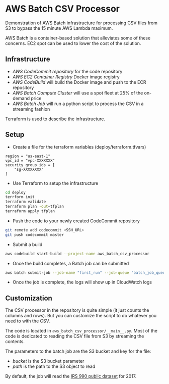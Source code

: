 # AWS Batch CSV Processor

Demonstration of AWS Batch infrastructure for processing CSV files from S3 to bypass the 15 minute AWS Lambda maximum.

AWS Batch is a container-based solution that alleviates some of these concerns. EC2 spot can be used to lower the cost of the solution.

## Infrastructure
* *AWS CodeCommit repository* for the code repository
* *AWS EC2 Container Registry* Docker image registry
* *AWS CodeBuild* will build the Docker image and push to the ECR repository
* *AWS Batch Compute Cluster* will use a spot fleet at 25% of the on-demand price
* *AWS Batch Job* will run a python script to process the CSV in a streaming fashion 

Terraform is used to describe the infrastructure.

## Setup

* Create a file for the terraform variables (deploy/terraform.tfvars)

```
region = "us-east-1"
vpc_id = "vpc-XXXXXXX"
security_group_ids = [
    "sg-XXXXXXXX"
]
```

* Use Terraform to setup the infrastructure

```bash
cd deploy
terrform init
terraform validate
terraform plan -out=tfplan
terraform apply tfplan
```

* Push the code to your newly created CodeCommit repository

```bash
git remote add codecommit <SSH_URL>
git push codecommit master
```

* Submit a build

```bash
aws codebuild start-build --project-name aws_batch_csv_processor
```

* Once the build completes, a Batch job can be submitted

```bash
aws batch submit-job --job-name "first_run" --job-queue "batch_job_queue" --job-definition batch_csv_processor:1
```

* Once the job is complete, the logs will show up in CloudWatch logs

## Customization

The CSV processor in the repository is quite simple (it just counts the columns and rows). But you
can customize the script to do whatever you need to with the CSV.

The code is located in `aws_batch_csv_processor/__main__.py`. Most of the code is dedicated to reading
the CSV file from S3 by streaming the contents.

The parameters to the batch job are the S3 bucket and key for the file:
* _bucket_ is the S3 bucket parameter
* _path_ is the path to the S3 object to read

By default, the job will read the [IRS 990 public dataset](https://aws.amazon.com/public-datasets/irs-990/) for 2017.
